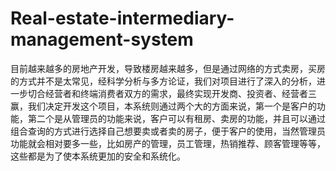 # Real-estate-intermediary-management-system
目前越来越多的房地产开发，导致楼房越来越多，但是通过网络的方式卖房，买房的方式并不是太常见，经科学分析与多方论证，我们对项目进行了深入的分析，进一步切合经营者和终端消费者双方的需求，最终实现开发商、投资者、经营者三赢，我们决定开发这个项目，本系统则通过两个大的方面来说，第一个是客户的功能，第二个是从管理员的功能来说，客户可以有租房、卖房的功能，并且可以通过组合查询的方式进行选择自己想要卖或者卖的房子，便于客户的使用，当然管理员功能就会相对要多一些，比如房产的管理，员工管理，热销推荐、顾客管理等等，这些都是为了使本系统更加的安全和系统化。
